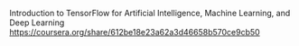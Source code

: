 Introduction to TensorFlow for Artificial Intelligence, Machine Learning, and Deep Learning
https://coursera.org/share/612be18e23a62a3d46658b570ce9cb50

